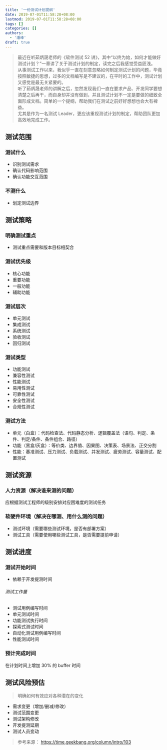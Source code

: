 ```yaml
---
title: '一份测试计划提纲'
date: 2019-07-01T11:58:28+08:00
lastmod: 2019-07-01T11:58:28+08:00
tags: []
categories: []
authors:
  - '潘峰'
draft: true
---
```


> 最近在听茹炳晟老师的《软件测试 52 讲》，其中“以终为始，如何才能做好测试计划？”一章讲了关于测试计划的制定，读完之后我感觉受益匪浅。  
> 从事测试工作以来，我似乎一直在刻意忽略如何制定测试计划的问题，毕竟按照敏捷的思想，过多的文档编写是不建议的，在平时的工作中，测试计划又感觉是最无关紧要的。  
> 听了茹炳晟老师的讲解之后，忽然发现我们一直在要求产品、开发同学要想清楚之后再干，而自身却并没有做到，并且测试计划不一定是要做的细致全面形成文档。简单的一个提纲，帮助我们在测试之前好好想想也会大有裨益。  
> 尤其是作为一名测试 Leader，更应该重视测试计划的制定，帮助团队更加高效地完成工作。

## 测试范围

### 测试什么

- 识别测试需求
- 确认代码影响范围
- 确认功能交互范围

### 不测什么

- 划定测试边界

## 测试策略

### 明确测试重点

- 测试重点需要和版本目标相契合

### 测试优先级

- 核心功能
- 重要功能
- 一般功能
- 辅助功能

### 测试层次

- 单元测试
- 集成测试
- 系统测试
- 验收测试
- 回归测试

### 测试类型

- 功能测试
- 兼容性测试
- 性能测试
- 易用性测试
- 可靠性测试
- 安全性测试
- 合规性测试

### 测试方法

- 单元（白盒）：代码检查法、代码静态分析、逻辑覆盖法（语句、判定、条件、判定/条件、条件组合、路径）
- 功能（黑盒/灰盒）：等价类、边界值、因果图、决策表、场景法、正交分割
- 性能：基准测试、压力测试、负载测试、并发测试、疲劳测试、容量测试、配置测试

## 测试资源

### 人力资源（解决谁来测的问题）

应根据测试工程师的级别安排对应困难度的测试任务

### 软硬件环境（解决在哪测、用什么测的问题）

- 测试环境（需要哪些测试环境，是否有部署方案）
- 测试工具（需要使用哪些测试工具，是否需要提前申请）

## 测试进度

### 测试开始时间

- 依赖于开发提测时间

###### 测试工作量

- 测试用例编写时间
- 单元测试时间
- 功能测试执行时间
- 探索式测试时间
- 自动化测试用例编写时间
- 性能测试时间

### 预计完成时间

在计划时间上增加 30% 的 buffer 时间

## 测试风险预估

> 明确如何有效应对各种潜在的变化

- 需求变更（增加/删减/修改）
- 测试范围变更
- 测试架构修改
- 开发提测延期
- 测试人员变动

> 参考来源：
> https://time.geekbang.org/column/intro/103
